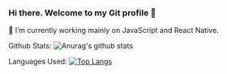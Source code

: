 ### Hi there. Welcome to my Git profile 👋

🔭 I’m currently working mainly on JavaScript and React Native.
<!--
**DevMinhThu/DevMinhThu** is a ✨ _special_ ✨ repository because its `README.md` (this file) appears on your GitHub profile.

Here are some ideas to get you started:

- 🔭 I’m currently working on ...
- 🌱 I’m currently learning ...
- 👯 I’m looking to collaborate on ...
- 🤔 I’m looking for help with ...
- 💬 Ask me about ...
- 📫 How to reach me: ...
- 😄 Pronouns: ...
- ⚡ Fun fact: ...
-->

Github Stats:
![Anurag's github stats](https://github-readme-stats.vercel.app/api?username=DevMinhThu&show_icons=true)

Languages Used:
[![Top Langs](https://github-readme-stats.vercel.app/api/top-langs/?username=DevMinhThu&langs_count=8&layout=compact)](https://github.com/anuraghazra/github-readme-stats)
